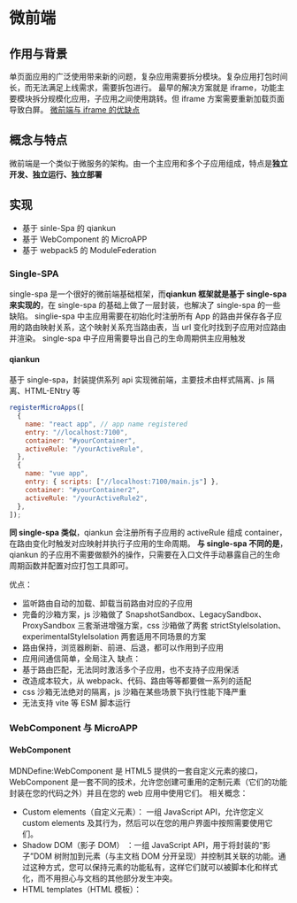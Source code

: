 # 微前端

## 作用与背景

单页面应用的广泛使用带来新的问题，复杂应用需要拆分模块。复杂应用打包时间长，而无法满足上线需求，需要拆包进行。
最早的解决方案就是 iframe，功能主要模块拆分规模化应用，子应用之间使用跳转。但 iframe 方案需要重新加载页面导致白屏。
[微前端与 iframe 的优缺点](https://www.yuque.com/kuitos/gky7yw/gesexv)

## 概念与特点

微前端是一个类似于微服务的架构。由一个主应用和多个子应用组成，特点是**独立开发、独立运行、独立部署**

## 实现

- 基于 sinle-Spa 的 qiankun
- 基于 WebComponent 的 MicroAPP
- 基于 webpack5 的 ModuleFederation

### Single-SPA

single-spa 是一个很好的微前端基础框架，而**qiankun 框架就是基于 single-spa 来实现的**，在 single-spa 的基础上做了一层封装，也解决了 single-spa 的一些缺陷。
singlie-spa 中主应用需要在初始化时注册所有 App 的路由并保存各子应用的路由映射关系，这个映射关系充当路由表，当 url 变化时找到子应用对应路由并渲染。
single-spa 中子应用需要导出自己的生命周期供主应用触发

#### qiankun

基于 single-spa，封装提供系列 api 实现微前端，主要技术由样式隔离、js 隔离、HTML-ENtry 等

```js
registerMicroApps([
  {
    name: "react app", // app name registered
    entry: "//localhost:7100",
    container: "#yourContainer",
    activeRule: "/yourActiveRule",
  },
  {
    name: "vue app",
    entry: { scripts: ["//localhost:7100/main.js"] },
    container: "#yourContainer2",
    activeRule: "/yourActiveRule2",
  },
]);
```

**同 single-spa 类似**，qiankun 会注册所有子应用的 activeRule 组成 container，在路由变化时触发对应映射并执行子应用的生命周期。
**与 single-spa 不同的是**，qiankun 的子应用不需要做额外的操作，只需要在入口文件手动暴露自己的生命周期函数并配置对应打包工具即可。

优点：

- 监听路由自动的加载、卸载当前路由对应的子应用
- 完备的沙箱方案，js 沙箱做了 SnapshotSandbox、LegacySandbox、ProxySandbox 三套渐进增强方案，css 沙箱做了两套 strictStyleIsolation、experimentalStyleIsolation 两套适用不同场景的方案
- 路由保持，浏览器刷新、前进、后退，都可以作用到子应用
- 应用间通信简单，全局注入
  缺点：
- 基于路由匹配，无法同时激活多个子应用，也不支持子应用保活
- 改造成本较大，从 webpack、代码、路由等等都要做一系列的适配
- css 沙箱无法绝对的隔离，js 沙箱在某些场景下执行性能下降严重
- 无法支持 vite 等 ESM 脚本运行

### WebComponent 与 MicroAPP

#### WebComponent

MDNDefine:WebComponent 是 HTML5 提供的一套自定义元素的接口，WebComponent 是一套不同的技术，允许您创建可重用的定制元素（它们的功能封装在您的代码之外）并且在您的 web 应用中使用它们。
相关概念：

- Custom elements（自定义元素）： 一组 JavaScript API，允许您定义 custom elements 及其行为，然后可以在您的用户界面中按照需要使用它们。
- Shadow DOM（影子 DOM） ：一组 JavaScript API，用于将封装的“影子”DOM 树附加到元素（与主文档 DOM 分开呈现）并控制其关联的功能。通过这种方式，您可以保持元素的功能私有，这样它们就可以被脚本化和样式化，而不用担心与文档的其他部分发生冲突。
- HTML templates（HTML 模板）：  <template>  和  <slot>  元素使您可以编写不在呈现页面中显示的标记模板。然后它们可以作为自定义元素结构的基础被多次重用。

#### Micro-APP

所有功能都封装到一个类 WebComponent 组件中，从而实现在基座应用中嵌入一行代码即可渲染一个微前端应用。
同时 micro-app 还提供了 js 沙箱、样式隔离、元素隔离、预加载、数据通信、静态资源补全等一系列完善的功能。
